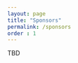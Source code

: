 ```yaml
---
layout: page
title: "Sponsors"
permalink: /sponsors
order : 1
---
```


TBD
<!-- Thank you to our sponsors! -->

<!-- <img src="images/NSF_4-Color_bitmap_Logo.png" alt="Google" width="200" class="center"/>
<br/><br/>
<img src="images/google_logo.svg" alt="Google" width="200" class="center"/>
<br/><br/>
<img src="images/hf-logo.png" alt="HuggingFace" width="200" class="center"/>
<br/><br/>
<br/><br/>
<img src="images/grammarly-logo.png" alt="Grammarly" width="200" class="center"/> -->
